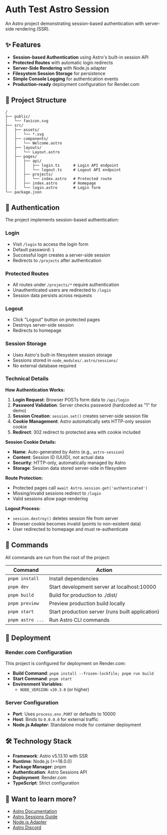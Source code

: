 # Auth Test Astro Session

An Astro project demonstrating session-based authentication with server-side rendering (SSR).

## ✨ Features

- **Session-based Authentication** using Astro's built-in session API
- **Protected Routes** with automatic login redirects
- **Server-Side Rendering** with Node.js adapter
- **Filesystem Session Storage** for persistence
- **Simple Console Logging** for authentication events
- **Production-ready** deployment configuration for Render.com

## 🚀 Project Structure

```text
/
├── public/
│   └── favicon.svg
├── src/
│   ├── assets/
│   │   └── *.svg
│   ├── components/
│   │   └── Welcome.astro
│   ├── layouts/
│   │   └── Layout.astro
│   ├── pages/
│   │   ├── api/
│   │   │   ├── login.ts      # Login API endpoint
│   │   │   └── logout.ts     # Logout API endpoint
│   │   ├── projects/
│   │   │   └── index.astro   # Protected route
│   │   ├── index.astro       # Homepage
│   │   └── login.astro       # Login form
└── package.json
```

## 🔐 Authentication

The project implements session-based authentication:

### Login
- Visit `/login` to access the login form
- Default password: `1`
- Successful login creates a server-side session
- Redirects to `/projects` after authentication

### Protected Routes
- All routes under `/projects/*` require authentication
- Unauthenticated users are redirected to `/login`
- Session data persists across requests

### Logout
- Click "Logout" button on protected pages
- Destroys server-side session
- Redirects to homepage

### Session Storage
- Uses Astro's built-in filesystem session storage
- Sessions stored in `node_modules/.astro/sessions/`
- No external database required

### Technical Details

**How Authentication Works:**
1. **Login Request**: Browser POSTs form data to `/api/login`
2. **Password Validation**: Server checks password (hardcoded as "1" for demo)
3. **Session Creation**: `session.set()` creates server-side session file
4. **Cookie Management**: Astro automatically sets HTTP-only session cookie
5. **Redirect**: 302 redirect to protected area with cookie included

**Session Cookie Details:**
- **Name**: Auto-generated by Astro (e.g., `astro-session`)
- **Content**: Session ID (UUID), not actual data
- **Security**: HTTP-only, automatically managed by Astro
- **Storage**: Session data stored server-side in filesystem

**Route Protection:**
- Protected pages call `await Astro.session.get('authenticated')`
- Missing/invalid sessions redirect to `/login`
- Valid sessions allow page rendering

**Logout Process:**
- `session.destroy()` deletes session file from server
- Browser cookie becomes invalid (points to non-existent data)
- User redirected to homepage and must re-authenticate

## 🧞 Commands

All commands are run from the root of the project:

| Command | Action |
|---------|--------|
| `pnpm install` | Install dependencies |
| `pnpm dev` | Start development server at localhost:10000 |
| `pnpm build` | Build for production to ./dist/ |
| `pnpm preview` | Preview production build locally |
| `pnpm start` | Start production server (runs built application) |
| `pnpm astro ...` | Run Astro CLI commands |

## 🚀 Deployment

### Render.com Configuration

This project is configured for deployment on Render.com:

- **Build Command**: `pnpm install --frozen-lockfile; pnpm run build`
- **Start Command**: `pnpm start`
- **Environment Variables**:
  - `NODE_VERSION`: `v20.3.0` (or higher)

### Server Configuration

- **Port**: Uses `process.env.PORT` or defaults to 10000
- **Host**: Binds to `0.0.0.0` for external traffic
- **Node.js Adapter**: Standalone mode for container deployment

## 🛠️ Technology Stack

- **Framework**: Astro v5.13.10 with SSR
- **Runtime**: Node.js (>=18.0.0)
- **Package Manager**: pnpm
- **Authentication**: Astro Sessions API
- **Deployment**: Render.com
- **TypeScript**: Strict configuration

## 👀 Want to learn more?

- [Astro Documentation](https://docs.astro.build)
- [Astro Sessions Guide](https://docs.astro.build/en/guides/sessions/)
- [Node.js Adapter](https://docs.astro.build/en/guides/integrations-guide/node/)
- [Astro Discord](https://astro.build/chat)